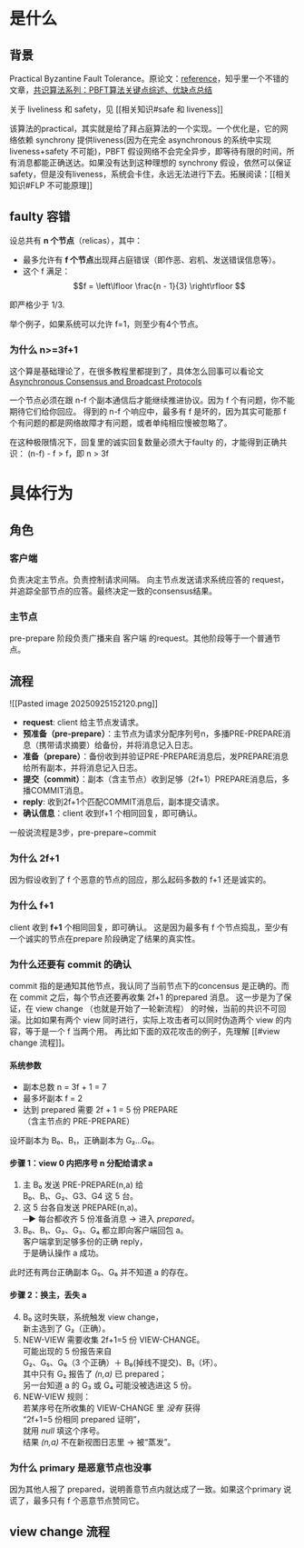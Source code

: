 # 是什么

## 背景
Practical Byzantine Fault Tolerance。原论文：[reference](http://pmg.csail.mit.edu/papers/osdi99.pdf)，知乎里一个不错的文章，[共识算法系列：PBFT算法关键点综述、优缺点总结](https://zhuanlan.zhihu.com/p/53897982)

关于 liveliness 和 safety，见 [[相关知识#safe 和 liveness]]

该算法的practical，其实就是给了拜占庭算法的一个实现。一个优化是，它的网络依赖 synchrony 提供liveness(因为在完全 asynchronous 的系统中实现 liveness+safety 不可能)，PBFT 假设网络不会完全异步，即等待有限的时间，所有消息都能正确送达。如果没有达到这种理想的 synchrony 假设，依然可以保证 safety，但是没有liveness，系统会卡住，永远无法进行下去。拓展阅读：[[相关知识#FLP 不可能原理]]

## faulty 容错

设总共有 **n 个节点**（relicas），其中：

- 最多允许有 **f 个节点**出现拜占庭错误（即作恶、宕机、发送错误信息等）。
- 这个 f 满足： 
$$f = \left\lfloor \frac{n - 1}{3} \right\rfloor
 $$

即严格少于 1/3. 

举个例子，如果系统可以允许 f=1，则至少有4个节点。


### 为什么 n>=3f+1
这个算是基础理论了，在很多教程里都提到了，具体怎么回事可以看论文[Asynchronous Consensus and Broadcast Protocols](https://dl.acm.org/doi/pdf/10.1145/4221.214134)

一个节点必须在跟 n-f 个副本通信后才能继续推进协议。因为 f 个有问题，你不能期待它们给你回应。
得到的 n-f 个响应中，最多有 f 是坏的，因为其实可能那 f 个有问题的都是网络故障才有问题，或者单纯相应慢被忽略了。

在这种极限情况下，回复里的诚实回复数量必须大于faulty 的，才能得到正确共识：
(n-f) - f > f，即 n > 3f

# 具体行为

## 角色
### 客户端
负责决定主节点。负责控制请求间隔。
向主节点发送请求系统应答的 request，并追踪全部节点的应答。最终决定一致的consensus结果。

### 主节点
pre-prepare 阶段负责广播来自 客户端 的request。其他阶段等于一个普通节点。

## 流程
![[Pasted image 20250925152120.png]]
- **request**: client 给主节点发请求。
- **预准备（pre-prepare）**：主节点为请求分配序列号n，多播PRE-PREPARE消息（携带请求摘要）给备份，并将消息记入日志。
- **准备（prepare）**：备份收到并验证PRE-PREPARE消息后，发PREPARE消息给所有副本，并将消息记入日志。
- **提交（commit）**：副本（含主节点）收到足够（2f+1）PREPARE消息后，多播COMMIT消息。
- **reply**: 收到2f+1个匹配COMMIT消息后，副本提交请求。
- **确认信息**：client  收到f+1 个相同回复，即可确认。

一般说流程是3步，pre-prepare~commit


### 为什么 2f+1
因为假设收到了 f 个恶意的节点的回应，那么起码多数的 f+1 还是诚实的。

### 为什么 f+1
client  收到 **f+1** 个相同回复，即可确认。
这是因为最多有 f 个节点捣乱，至少有一个诚实的节点在prepare 阶段确定了结果的真实性。

### 为什么还要有 commit 的确认
commit 指的是通知其他节点，我认同了当前节点下的concensus 是正确的。而在 commit 之后，每个节点还要再收集 2f+1 的prepared 消息。
这一步是为了保证，在 view change （也就是开始了一轮新流程） 的时候，当前的共识不可回滚。比如如果有两个 view 同时进行，实际上攻击者可以同时伪造两个 view 的内容，等于是一个 f 当两个用。
再比如下面的双花攻击的例子，先理解 [[#view change 流程]]。

#### 系统参数

- 副本总数 n = 3f + 1 = 7
- 最多坏副本 f = 2
- 达到 prepared 需要 2f + 1 = 5 份 PREPARE  
    （含主节点的 PRE-PREPARE）

设坏副本为 B₀、B₁，正确副本为 G₂…G₆。

#### 步骤 1：view 0 内把序号 n 分配给请求 a

1. 主 B₀ 发送 PRE-PREPARE(n,a) 给  
    B₀、B₁、G₂、G3、G4 这 5 台。
2. 这 5 台各自发送 PREPARE(n,a)。  
    ─► 每台都收齐 5 份准备消息 → 进入 _prepared_。
3.  B₀、B₁、G₂、G₃、G₄ 都立即向客户端回包 a。  
    客户端拿到足够多份的正确 reply，  
    于是确认操作 a 成功。

此时还有两台正确副本 G₅、G₆ 并不知道 a 的存在。


#### 步骤 2：换主，丢失 a

4. B₀ 这时失联，系统触发 view change，  
    新主选到了 G₂（正确）。
5. NEW-VIEW 需要收集 2f+1=5 份 VIEW-CHANGE。  
    可能出现的 5 份报告来自  
    G₂、G₅、G₆（3 个正确）＋ B₀(掉线不提交)、B₁（坏）。  
    其中只有 G₂ 报告了 _(n,a)_ 已 prepared；  
    另一台知道 a 的 G₃ 或 G₄ 可能没被选进这 5 份。
6. NEW-VIEW 规则：  
    若某序号在所收集的 VIEW-CHANGE 里 _没有_ 获得  
    “2f+1=5 份相同 prepared 证明”，  
    就用 _null_ 填这个序号。  
    结果 _(n,a)_ 不在新视图日志里 → 被“蒸发”。

### 为什么 primary 是恶意节点也没事
因为其他人报了 prepared，说明善意节点内就达成了一致。如果这个primary 说谎了，最多只有 f 个恶意节点赞同它。


## view change 流程

